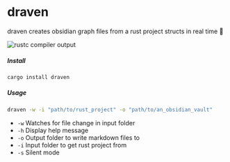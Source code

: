 # draven

draven creates obsidian graph files from a rust project structs in real time 🌟

![rustc compiler output](https://i.postimg.cc/dDMb3kfV/examplepage.webp)

##### Install

```bash
cargo install draven
```

##### Usage

```bash
draven -w -i "path/to/rust_project" -o "path/to/an_obsidian_vault"
```

- `-w` Watches for file change in input folder
- `-h` Display help message
- `-o` Output folder to write markdown files to
- `-i` Input folder to get rust project from
- `-s` Silent mode
